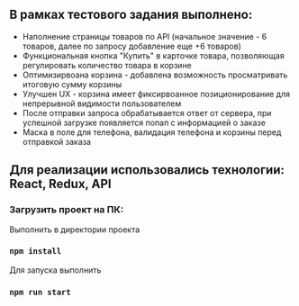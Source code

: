 <h2>В рамках тестового задания выполнено:</h2>
<ul>
  <li>Наполнение страницы товаров по API (начальное значение - 6 товаров, далее по запросу добавление еще +6 товаров)</li>
  <li>Функциональная кнопка "Купить" в карточке товара, позволяющая регулировать количество товара в корзине</li>
  <li>Оптимизирвоана корзина - добавлена возможность просматривать итоговую сумму корзины</li>
  <li>Улучшен UX - корзина имеет фиксирвоанное позиционирование для непрерывной видимости пользователем</li>
  <li>После отправки запроса обрабатывается ответ от сервера, при успешной загрузке появляется попап с информацией о заказе</li>
  <li>Маска в поле для телефона, валидация телефона и корзины перед отправкой заказа</li>
</ul>

<h2>Для реализации использовались технологии: React, Redux, API</h2>

<h3>Загрузить проект на ПК:</h3>

Выполнить в директории проекта
### `npm install`

Для запуска выполнить
### `npm run start`


